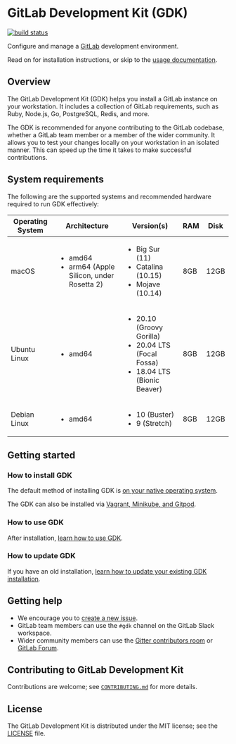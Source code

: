 # GitLab Development Kit (GDK)

[![build status](https://gitlab.com/gitlab-org/gitlab-development-kit/badges/master/pipeline.svg)](https://gitlab.com/gitlab-org/gitlab-development-kit/pipelines)

Configure and manage a [GitLab](https://about.gitlab.com) development
environment.

Read on for installation instructions, or skip to the
[usage documentation](doc/howto/index.md).

## Overview

The GitLab Development Kit (GDK) helps you install a GitLab instance on your
workstation. It includes a collection of GitLab requirements, such as Ruby,
Node.js, Go, PostgreSQL, Redis, and more.

The GDK is recommended for anyone contributing to the GitLab codebase, whether a
GitLab team member or a member of the wider community. It allows you to test
your changes locally on your workstation in an isolated manner. This can speed
up the time it takes to make successful contributions.

## System requirements

The following are the supported systems and recommended hardware required to run GDK
effectively:

| Operating System | Architecture | Version(s) | RAM | Disk |
| ---------------- | ------------ | ---------- | --- | ---- |
| macOS            | <ul><li>amd64</li><li>arm64 (Apple Silicon, under Rosetta 2)</li></ul> | <ul><li>Big Sur (11)</li><li>Catalina (10.15)</li><li>Mojave (10.14)</li><ul> | 8GB | 12GB |
| Ubuntu Linux     | <ul><li>amd64</li></ul> | <ul><li>20.10 (Groovy Gorilla)</li><li>20.04 LTS (Focal Fossa)</li><li>18.04 LTS (Bionic Beaver)</li><ul> | 8GB | 12GB |
| Debian Linux     | <ul><li>amd64</li></ul> | <ul><li>10 (Buster)</li><li>9 (Stretch)</li><ul> | 8GB | 12GB |

## Getting started

### How to install GDK

The default method of installing GDK is [on your native operating system](doc/index.md).

The GDK can also be installed via [Vagrant, Minikube, and Gitpod](doc/install_alternatives.md#install-gdk-using-alternative-methods).

### How to use GDK

After installation, [learn how to use GDK](doc/howto/index.md).

### How to update GDK

If you have an old installation, [learn how to update your existing GDK installation](doc/index.md#update-gdk).

## Getting help

- We encourage you to [create a new issue](https://gitlab.com/gitlab-org/gitlab-development-kit/-/issues/new).
- GitLab team members can use the `#gdk` channel on the GitLab Slack workspace.
- Wider community members can use the [Gitter contributors room](https://gitter.im/gitlab/contributors)
  or [GitLab Forum](https://forum.gitlab.com/c/community/community-contributions/15).

## Contributing to GitLab Development Kit

Contributions are welcome; see [`CONTRIBUTING.md`](CONTRIBUTING.md)
for more details.

## License

The GitLab Development Kit is distributed under the MIT license; see the
[LICENSE](LICENSE) file.
